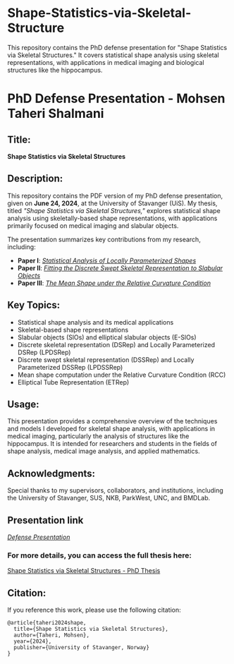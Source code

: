# Shape-Statistics-via-Skeletal-Structure
This repository contains the PhD defense presentation for "Shape Statistics via Skeletal Structures." It covers statistical shape analysis using skeletal representations, with applications in medical imaging and biological structures like the hippocampus.

# PhD Defense Presentation - Mohsen Taheri Shalmani

## Title: 
**Shape Statistics via Skeletal Structures**

## Description:
This repository contains the PDF version of my PhD defense presentation, given on **June 24, 2024**, at the University of Stavanger (UiS). My thesis, titled *"Shape Statistics via Skeletal Structures,"* explores statistical shape analysis using skeletally-based shape representations, with applications primarily focused on medical imaging and slabular objects.

The presentation summarizes key contributions from my research, including:

- **Paper I**: [*Statistical Analysis of Locally Parameterized Shapes*](https://doi.org/10.1080/10618600.2022.2116445)
- **Paper II**: [*Fitting the Discrete Swept Skeletal Representation to Slabular Objects*](
https://doi.org/10.48550/arXiv.2409.04079)
- **Paper III**: [*The Mean Shape under the Relative Curvature Condition*](
https://doi.org/10.48550/arXiv.2404.01043)


## Key Topics:
- Statistical shape analysis and its medical applications
- Skeletal-based shape representations
- Slabular objects (SlOs) and elliptical slabular objects (E-SlOs)
- Discrete skeletal representation (DSRep) and Locally Parameterized DSRep (LPDSRep)
- Discrete swept skeletal representation (DSSRep) and Locally Parameterized DSSRep (LPDSSRep)
- Mean shape computation under the Relative Curvature Condition (RCC)
- Elliptical Tube Representation (ETRep)

## Usage:
This presentation provides a comprehensive overview of the techniques and models I developed for skeletal shape analysis, with applications in medical imaging, particularly the analysis of structures like the hippocampus. It is intended for researchers and students in the fields of shape analysis, medical image analysis, and applied mathematics.

## Acknowledgments:
Special thanks to my supervisors, collaborators, and institutions, including the University of Stavanger, SUS, NKB, ParkWest, UNC, and BMDLab.

## Presentation link
[*Defense Presentation*](https://github.com/MohsenTaheriShalmani/Shape-Statistics-via-Skeletal-Structure/blob/main/Mohsen_Taheri_Shalmani_PhD_Defense_Presentation.pdf)

### For more details, you can access the full thesis here:  
[Shape Statistics via Skeletal Structures - PhD Thesis](https://uis.brage.unit.no/uis-xmlui/handle/11250/3133161)

## Citation:
If you reference this work, please use the following citation:
```
@article{taheri2024shape,
  title={Shape Statistics via Skeletal Structures},
  author={Taheri, Mohsen},
  year={2024},
  publisher={University of Stavanger, Norway}
}
```
